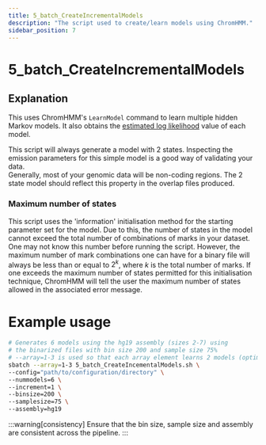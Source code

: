```yaml
---
title: 5_batch_CreateIncrementalModels
description: "The script used to create/learn models using ChromHMM."
sidebar_position: 7
---
```


# 5_batch_CreateIncrementalModels

## Explanation

This uses ChromHMM's `LearnModel` command to learn multiple hidden Markov models. It also obtains the [estimated log likelihood](/ChromOptimise/ChromHMM-overview.md#estimated-log-likelihood) value of each model.

This script will always generate a model with 2 states. Inspecting the emission parameters for this simple model is a good way of validating your data.
\
Generally, most of your genomic data will be non-coding regions. The 2 state model should reflect this property in the overlap files produced.

### Maximum number of states

This script uses the 'information' initialisation method for the starting parameter set for the model. Due to this, the number of states in the model cannot exceed the total number of combinations of marks in your dataset.
\
One may not know this number before running the script. However, the maximum number of mark combinations one can have for a binary file will always be less than or equal to $2^k$, where $k$ is the total number of marks. If one exceeds the maximum number of states permitted for this initialisation technique, ChromHMM will tell the user the maximum number of states allowed in the associated error message.



# Example usage

```bash
# Generates 6 models using the hg19 assembly (sizes 2-7) using 
# the binarized files with bin size 200 and sample size 75%
# --array=1-3 is used so that each array element learns 2 models (optimal).
sbatch --array=1-3 5_batch_CreateIncementalModels.sh \
--config="path/to/configuration/directory" \
--nummodels=6 \
--increment=1 \
--binsize=200 \
--samplesize=75 \
--assembly=hg19
```

:::warning[consistency]
Ensure that the bin size, sample size and assembly are consistent across the pipeline.
:::